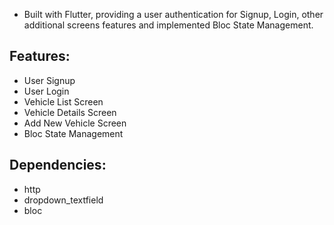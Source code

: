  - Built with Flutter, providing a user authentication for Signup, Login, other additional screens features and implemented Bloc State Management.

## Features: 
 
- User Signup
- User Login
- Vehicle List Screen 
- Vehicle Details Screen 
- Add New Vehicle Screen 
- Bloc State Management 

## Dependencies:

- http
- dropdown_textfield
- bloc